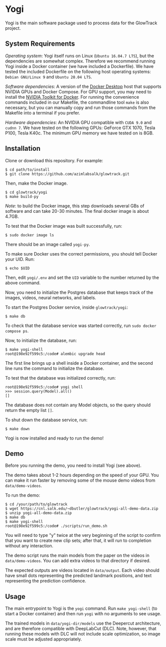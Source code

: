 # Yogi

Yogi is the main software package used to process data for the GlowTrack project.

## System Requirements

*Operating system*: Yogi itself runs on Linux (`Ubuntu 16.04.7 LTS`), but the dependencies are somewhat complex. Therefore we recommend running Yogi inside a Docker container (we have included a Dockerfile). We have tested the included Dockerfile on the following host operating systems: `Debian GNU/Linux 9` and `Ubuntu 20.04 LTS`.

*Software dependencies*: A version of the [Docker Desktop](https://docs.docker.com/desktop/linux/install/ubuntu/) host that supports NVIDIA GPUs and Docker Compose. For GPU support, you may need to install the [NVIDIA Toolkit for Docker](https://docs.nvidia.com/datacenter/cloud-native/container-toolkit/install-guide.html). For running the convenience commands included in our Makefile, the commandline tool `make` is also necessary, but you can manually copy and run those commands from the Makefile into a terminal if you prefer.

*Hardware dependencies*: An NVIDIA GPU compatible with `CUDA 9.0` and `cudnn 7`. We have tested on the following GPUs: GeForce GTX 1070, Tesla P100, Tesla K40c. The minimum GPU memory we have tested on is 8GB.

## Installation

Clone or download this repository. For example:

```
$ cd path/to/install
$ git clone https://github.com/azimlabsalk/glowtrack.git
```

Then, make the Docker image.

```
$ cd glowtrack/yogi
$ make build-py
```

*Note*: to build the Docker image, this step downloads several GBs of software and can take 20-30 minutes. The final docker image is about 4.7GB.

To test that the Docker image was built successfully, run:

```
$ sudo docker image ls
```

There should be an image called `yogi-py`.

To make sure Docker uses the correct permissions, you should tell Docker your UID. Run:

```
$ echo $UID
```

Then, edit `yogi/.env` and set the `UID` variable to the number returned by the above command.

Now, you need to initialize the Postgres database that keeps track of the images, videos, neural networks, and labels.

To start the Postgres Docker service, inside `glowtrack/yogi`:

```
$ make db
```

To check that the database service was started correctly, run `sudo docker compose ps`.

Now, to initialize the database, run:

```
$ make yogi-shell
root@198e92f599c5:/code# alembic upgrade head
```

The first line brings up a shell inside a Docker container, and the second line runs the command to initialize the database.

To test that the database was initialized correctly, run:

```
root@198e92f599c5:/code# yogi shell
>>> session.query(Model).all()
[]
```

The database does not contain any Model objects, so the query should return the empty list `[]`.

To shut down the database service, run:

```
$ make down
```

Yogi is now installed and ready to run the demo!

## Demo

Before you running the demo, you need to install Yogi (see above).

The demo takes about 1-2 hours depending on the speed of your GPU. You can make it run faster by removing some of the mouse demo videos from `data/demo-videos`.

To run the demo:

```
$ cd /your/path/to/glowtrack
$ wget https://cnl.salk.edu/~dbutler/glowtrack/yogi-all-demo-data.zip
$ unzip yogi-all-demo-data.zip
$ make db
$ make yogi-shell
root@198e92f599c5:/code# ./scripts/run_demo.sh
```

You will need to type "y" twice at the very beginning of the script to confirm that you want to create new clip sets; after that, it will run to completion without any interaction.

The demo script runs the main models from the paper on the videos in `data/demo-videos`. You can add extra videos to that directory if desired.

The expected outputs are videos located in `data/output`. Each video should have small dots representing the predicted landmark positions, and text representing the prediction confidence. 

## Usage

The main entrypoint to Yogi is the `yogi` command. Run `make yogi-shell` (to start a Docker container) and then run `yogi` with no arguments to see usage.

The trained models in `data/yogi-dir/models` use the Deepercut architecture, and are therefore compatible with DeepLabCut (DLC). Note, however, that running these models with DLC will not include scale optimization, so image scale must be adjusted appropriately.
